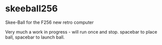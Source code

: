 # skeeball256
Skee-Ball for the F256 new retro computer

Very much a work in progress - will run once and stop. spacebar to place ball, spacebar to launch ball. 
